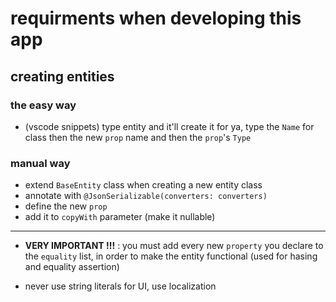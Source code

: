 # requirments when developing this app

## creating entities

### the easy way

- (vscode snippets) type entity and it'll create it for ya, type the `Name` for class then the new `prop` name and then the `prop`'s `Type`

### manual way

- extend `BaseEntity` class when creating a new entity class
- annotate with `@JsonSerializable(converters: converters)`
- define the new `prop`
- add it to `copyWith` parameter (make it nullable)

---

- **VERY IMPORTANT !!!** : you must add every new `property` you declare to the `equality` list, in order to make the entity functional (used for hasing and equality assertion)

- never use string literals for UI, use localization